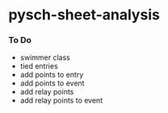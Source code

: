 # pysch-sheet-analysis


### To Do
- swimmer class
- tied entries
- add points to entry
- add points to event
- add relay points
- add relay points to event

